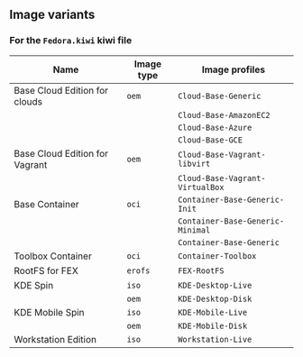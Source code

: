 ## Image variants

### For the `Fedora.kiwi` kiwi file

| Name                           | Image type | Image profiles                   |
|--------------------------------|------------|----------------------------------|
| Base Cloud Edition for clouds  | `oem`      | `Cloud-Base-Generic`             |
|                                |            | `Cloud-Base-AmazonEC2`           |
|                                |            | `Cloud-Base-Azure`               |
|                                |            | `Cloud-Base-GCE`                 |
| Base Cloud Edition for Vagrant | `oem`      | `Cloud-Base-Vagrant-libvirt`     |
|                                |            | `Cloud-Base-Vagrant-VirtualBox`  |
| Base Container                 | `oci`      | `Container-Base-Generic-Init`    |
|                                |            | `Container-Base-Generic-Minimal` |
|                                |            | `Container-Base-Generic`         |
| Toolbox Container              | `oci`      | `Container-Toolbox`              |
| RootFS for FEX                 | `erofs`    | `FEX-RootFS`                     |
| KDE Spin                       | `iso`      | `KDE-Desktop-Live`               |
|                                | `oem`      | `KDE-Desktop-Disk`               |
| KDE Mobile Spin                | `iso`      | `KDE-Mobile-Live`                |
|                                | `oem`      | `KDE-Mobile-Disk`                |
| Workstation Edition            | `iso`      | `Workstation-Live`               |
